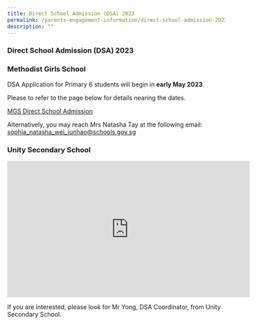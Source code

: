 ```yaml
---
title: Direct School Admission (DSA) 2023
permalink: /parents-engagement-information/direct-school-admission-2023/
description: ""
---
```

### Direct School Admission (DSA) 2023

### Methodist Girls School

DSA Application for Primary 6 students will begin in **early May 2023**. 

Please to refer to the page below for details nearing the dates. 

[MGS Direct School Admission](https://www.mgs.moe.edu.sg/secondary/admissions/dsa-sec1/)

Alternatively, you may reach Mrs Natasha Tay at the following email: [sophia_natasha_wei_junhao@schools.gov.sg](sophia_natasha_wei_junhao@schools.gov.sg)

### Unity Secondary School

<iframe allowfullscreen="" allow="accelerometer; autoplay; clipboard-write; encrypted-media; gyroscope; picture-in-picture; web-share" frameborder="0" title="YouTube video player" src="https://www.youtube.com/embed/xHIA6y5KJAA" height="315" width="560"></iframe>

If you are interested, please look for Mr Yong, DSA Coordinator, from Unity Secondary School.